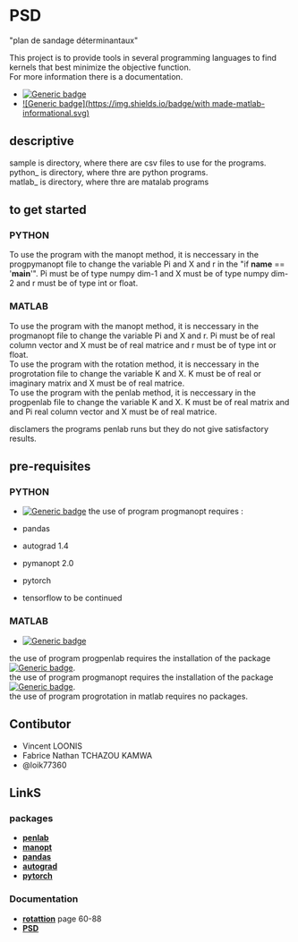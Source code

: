 # PSD

"plan de sandage déterminantaux"

This project is to provide tools in several programming languages to find kernels that best minimize the objective function.  
For more information there is a documentation.  

- [![Generic badge](https://img.shields.io/badge/<SUBJECT>-<STATUS>-informational.svg)](https://shields.io/)
- [![Generic badge](https://img.shields.io/badge/with made-matlab-informational.svg)](https://shields.io)
<!-- - [![shield](http://img.shields.io/badges/made with-r-informational)](http://forthebadge.com) -->
<!-- - [![shield](http://img.shields.io/badges/made with-matlab-informational)](http://forthebadge.com) -->


## descriptive

sample is directory, where there are csv files to use for the programs.  
python_ is directory, where thre are python programs.  
matlab_ is directory, where thre are matalab programs 
<!-- --> 
## to get started

### PYTHON
To use the program with the manopt method, it is neccessary in the progpymanopt file to change the variable Pi and X and r in the "if __name__ == '__main__'". Pi must be of type numpy dim-1 and X must be of type numpy dim-2 and r must be of type int or float.

### MATLAB
To use the program with the manopt method, it is neccessary in the progmanopt file to change the variable Pi and X and r. Pi must be of real column vector and X must be of real matrice and r must be of type int or float.  
To use the program with the rotation method, it is neccessary in the progrotation file to change the variable K and X. K must be of real or imaginary matrix and X must be of real matrice.  
To use the program with the penlab method, it is neccessary in the progpenlab file to change the variable K and X. K must be of real matrix and and Pi real column vector and X must be of real matrice.  

disclamers the programs penlab runs but they do not give satisfactory results.
<!--
### R
### Julia
-->

## pre-requisites

### PYTHON

<!--**[python](https://www.python.org/)** version 3.5 +-->
- [![Generic badge](https://img.shields.io/badge/python-3.5-brithtgreen.svg)](https://shields.io)
the use of program progmanopt requires :  

- pandas  
- autograd 1.4  
- pymanopt 2.0  
- pytorch  
- tensorflow to be continued

### MATLAB

<!--**[matlab](https://fr.mathworks.com/products/matlab.html)** version R2018b +-->
- [![Generic badge](http://img.shields.io/badges/matlab-r2018b-brightgreen.svg)](https://shields.io/)

the use of program progpenlab requires the installation of the package [![Generic badge](https://img.shields.io/badge/penlab-1.04-brithtgreen.svg)](https://shields.io).  
the use of program progmanopt requires the installation of the package [![Generic badge](https://img.shields.io/badge/manopt-7.0.0-brithtgreen.svg)](https://shields.io).   
the use of program progrotation in matlab requires no packages.

<!--
### JULIA


-->

## Contibutor

- Vincent LOONIS
- Fabrice Nathan TCHAZOU KAMWA
- @loik77360

## LinkS

### packages

- **[penlab](https://web.mat.bham.ac.uk/kocvara/penlab)**
- **[manopt](https://www.manopt.org/)**
- **[pandas](https://pandas.pydata.org/)**
- **[autograd](https://pypi.org/project/autograd/)**
- **[pytorch](https://pytorch.org/)**
<!-- **[tensorflow](https://www.manopt.org/tutorial.html)** -->



### Documentation
- **[rotattion](www.elsevier.com/locate/jspi)** page 60-88  
- **[PSD](https://www.researchgate.net/publication/359095103_Construire_tous_les_plans_de_sondage_determinantaux)**
<!-- liks -->





